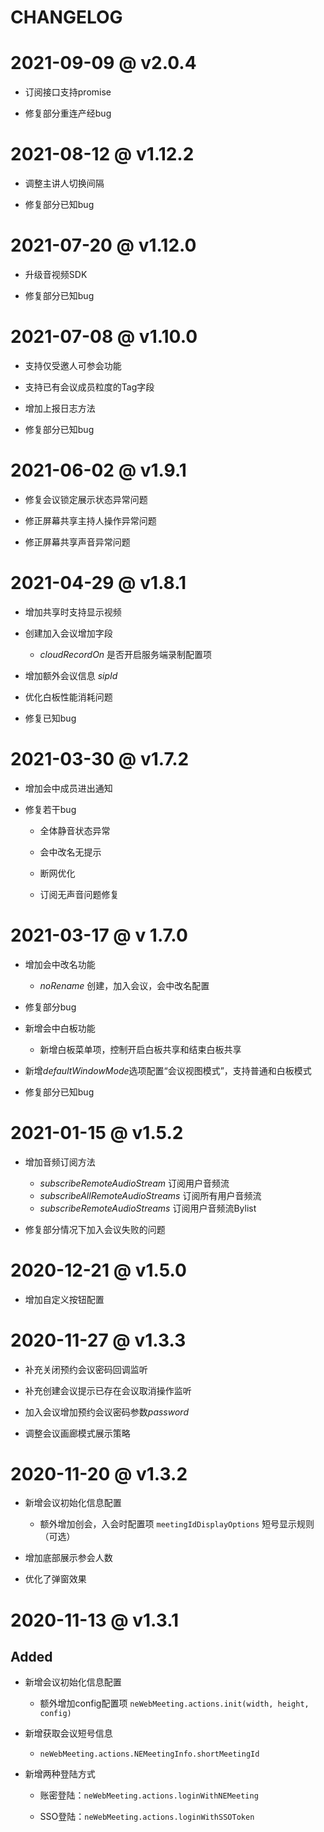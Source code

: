# CHANGELOG

# 2021-09-09 @ v2.0.4

  * 订阅接口支持promise

  * 修复部分重连产经bug
# 2021-08-12 @ v1.12.2

  * 调整主讲人切换间隔

  * 修复部分已知bug
# 2021-07-20 @ v1.12.0

  * 升级音视频SDK

  * 修复部分已知bug
# 2021-07-08 @ v1.10.0

  * 支持仅受邀人可参会功能

  * 支持已有会议成员粒度的Tag字段

  * 增加上报日志方法

  * 修复部分已知bug
# 2021-06-02 @ v1.9.1

  * 修复会议锁定展示状态异常问题

  * 修正屏幕共享主持人操作异常问题

  * 修正屏幕共享声音异常问题

# 2021-04-29 @ v1.8.1

  * 增加共享时支持显示视频

  * 创建加入会议增加字段

    * *cloudRecordOn* 是否开启服务端录制配置项

  * 增加额外会议信息 *sipId*

  * 优化白板性能消耗问题

  * 修复已知bug
# 2021-03-30 @ v1.7.2

  * 增加会中成员进出通知

  * 修复若干bug

    * 全体静音状态异常

    * 会中改名无提示

    * 断网优化

    * 订阅无声音问题修复
# 2021-03-17 @ v 1.7.0

* 增加会中改名功能

  * *noRename* 创建，加入会议，会中改名配置

* 修复部分bug

* 新增会中白板功能

  * 新增白板菜单项，控制开启白板共享和结束白板共享

* 新增*defaultWindowMode*选项配置“会议视图模式”，支持普通和白板模式

* 修复部分已知bug
# 2021-01-15 @ v1.5.2

* 增加音频订阅方法

  * *subscribeRemoteAudioStream* 订阅用户音频流
  * *subscribeAllRemoteAudioStreams* 订阅所有用户音频流
  * *subscribeRemoteAudioStreams* 订阅用户音频流Bylist

* 修复部分情况下加入会议失败的问题

# 2020-12-21 @ v1.5.0

* 增加自定义按钮配置

# 2020-11-27 @ v1.3.3

* 补充关闭预约会议密码回调监听

* 补充创建会议提示已存在会议取消操作监听

* 加入会议增加预约会议密码参数*password*

* 调整会议画廊模式展示策略

# 2020-11-20 @ v1.3.2


* 新增会议初始化信息配置

  - 额外增加创会，入会时配置项 `meetingIdDisplayOptions` 短号显示规则（可选）

* 增加底部展示参会人数

* 优化了弹窗效果

# 2020-11-13 @ v1.3.1

## Added

* 新增会议初始化信息配置
  
  - 额外增加config配置项 `neWebMeeting.actions.init(width, height, config)`

* 新增获取会议短号信息

  - `neWebMeeting.actions.NEMeetingInfo.shortMeetingId`

* 新增两种登陆方式

  - 账密登陆：`neWebMeeting.actions.loginWithNEMeeting`

  - SSO登陆：`neWebMeeting.actions.loginWithSSOToken`
